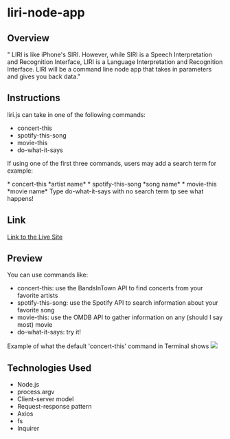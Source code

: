 # liri-node-app

## Overview
" LIRI is like iPhone's SIRI. However, while SIRI is a Speech Interpretation and Recognition Interface, LIRI is a Language Interpretation and Recognition Interface. LIRI will be a command line node app that takes in parameters and gives you back data."

## Instructions
liri.js can take in one of the following commands:
* concert-this
* spotify-this-song
* movie-this
* do-what-it-says
<p>
If using one of the first three commands, users may add a search term for example:
<p>
* concert-this *artist name*
* spotify-this-song *song name*
* movie-this *movie name*
Type do-what-it-says with no search term tp see what happens!

## Link
[Link to the Live Site](https://jnieves14.github.io/liri-node-app/)

## Preview
You can use commands like:
* concert-this: use the BandsInTown API to find concerts from your favorite artists
* spotify-this-song: use the Spotify API to search information about your favorite song
* movie-this: use the OMDB API to gather information on any (should I say most) movie
* do-what-it-says: try it!

Example of what the default 'concert-this' command in Terminal shows
![](liri-preview.gif)


## Technologies Used
* Node.js
* process.argv
* Client-server model
* Request-response pattern
* Axios
* fs
* Inquirer